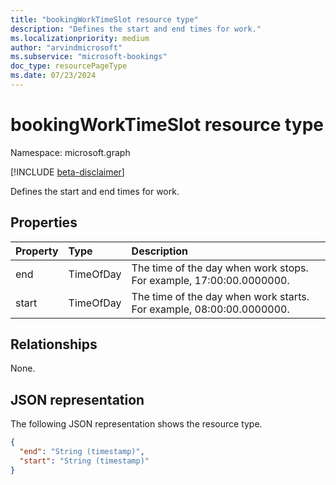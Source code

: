 ```yaml
---
title: "bookingWorkTimeSlot resource type"
description: "Defines the start and end times for work."
ms.localizationpriority: medium
author: "arvindmicrosoft"
ms.subservice: "microsoft-bookings"
doc_type: resourcePageType
ms.date: 07/23/2024
---
```


# bookingWorkTimeSlot resource type

Namespace: microsoft.graph

 [!INCLUDE [beta-disclaimer](../../includes/beta-disclaimer.md)]
 
Defines the start and end times for work.


## Properties
| Property	   | Type	|Description|
|:---------------|:--------|:----------|
|end|TimeOfDay|The time of the day when work stops. For example, 17:00:00.0000000.|
|start|TimeOfDay|The time of the day when work starts. For example, 08:00:00.0000000.|

## Relationships

None.

## JSON representation

The following JSON representation shows the resource type.

<!-- {
  "blockType": "resource",
  "optionalProperties": [

  ],
  "@odata.type": "microsoft.graph.bookingWorkTimeSlot"
}-->

```json
{
  "end": "String (timestamp)",
  "start": "String (timestamp)"
}

```

<!-- uuid: 8fcb5dbc-d5aa-4681-8e31-b001d5168d79
2015-10-25 14:57:30 UTC -->
<!--
{
  "type": "#page.annotation",
  "description": "bookingWorkTimeSlot resource",
  "keywords": "",
  "section": "documentation",
  "tocPath": "",
  "suppressions": []
}
-->


